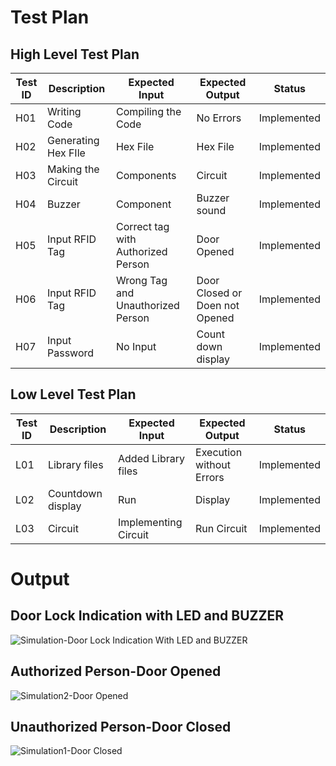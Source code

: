 # Test Plan
## High Level Test Plan
|  Test ID  |  Description  |  Expected Input  |  Expected Output  |  Status  |
| ------  | ------  | ------ | ------ | ------ |
|  H01  |  Writing Code  |  Compiling the Code  |  No Errors  |  Implemented  |   
|  H02  |  Generating Hex FIle  |  Hex File  |  Hex File  |  Implemented  |
|  H03  |  Making the Circuit  |  Components  |  Circuit  |  Implemented  |
|  H04  |  Buzzer  |  Component  |  Buzzer sound  |  Implemented  |
|  H05  |  Input RFID Tag  |  Correct tag with  Authorized Person  | Door Opened| Implemented  |
|  H06  |  Input RFID Tag  |  Wrong Tag and Unauthorized Person |Door Closed or Doen not Opened|  Implemented  |
|  H07  |  Input Password  |  No Input  |  Count down display  |  Implemented  |

## Low Level Test Plan
|  Test ID  |  Description  |  Expected Input  |  Expected Output  |  Status  |
| ------  | ------  | ------ | ------ | ------ |
|  L01  |  Library files  |  Added Library files  |  Execution without Errors  |  Implemented  |   
|  L02  |  Countdown display  |  Run  |  Display  |  Implemented  |
|  L03  |  Circuit   |  Implementing Circuit    |  Run Circuit  |  Implemented  |

# Output
## Door Lock Indication with LED and BUZZER

![Simulation-Door Lock Indication With LED and BUZZER](https://user-images.githubusercontent.com/101356849/164372036-8e12727b-3286-4b98-9a73-78a43c74becb.jpg)

## Authorized Person-Door Opened

![Simulation2-Door Opened](https://user-images.githubusercontent.com/101356849/164372205-e2c6d05f-b870-43d2-8472-68331d7c2a30.jpg)

## Unauthorized Person-Door Closed

![Simulation1-Door Closed](https://user-images.githubusercontent.com/101356849/164372266-830aeedf-38cc-46e1-923e-254079100763.jpg)
